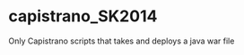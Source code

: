 capistrano_SK2014
=================

Only Capistrano scripts that takes and deploys a java war file
